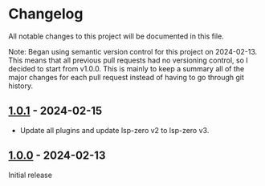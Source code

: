 # Changelog

All notable changes to this project will be documented in this file.

Note: Began using semantic version control for this project on 2024-02-13.
This means that all previous pull requests had no versioning control, so
I decided to start from v1.0.0. This is mainly to keep a summary all of the major
changes for each pull request instead of having to go through git history.

## [1.0.1] - 2024-02-15

- Update all plugins and update lsp-zero v2 to lsp-zero v3.

## [1.0.0] - 2024-02-13

Initial release

[1.0.1]: https://github.com/jozhw/nvim/compare/v1.0.0...v1.0.1
[1.0.0]: https://github.com/jozhw/nvim/releases/tag/v1.0.0
